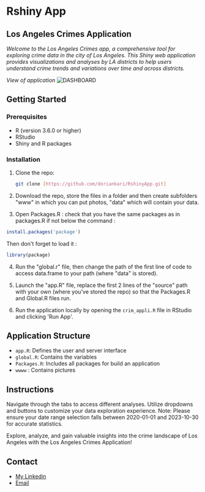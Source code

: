 # Rshiny App

## Los Angeles Crimes Application 

*Welcome to the Los Angeles Crimes app, a comprehensive tool for exploring crime data in the city of Los Angeles. This Shiny web application provides visualizations and analyses by LA districts to help users understand crime trends and variations over time and across districts.*

*View of application*
![DASHBOARD](https://github.com/doriankari/RshinyApp/assets/146330254/7e148bd2-2c4e-4fac-a900-4d62fbc1d170)

## Getting Started

### Prerequisites

- R (version 3.6.0 or higher)
- RStudio
- Shiny and R packages

### Installation

1. Clone the repo:
   ```sh
   git clone [https://github.com/doriankari/RshinyApp.git]
   ```
2. Download the repo, store the files in a folder and then create subfolders "www" in which you can put photos, "data" which will contain your data.
   
3. Open Packages.R : 
check that you have the same packages as in packages.R if not below the command :
```R
install.packages('package')
```
Then don't forget to load it :
```R
library(package)
```
4. Run the "global.r" file, then change the path of the first line of code to access data.frame to your path (where "data" is stored).

5. Launch the "app.R" file, replace the first 2 lines of the "source" path with your own (where you've stored the repo) so that the Packages.R and Global.R files run.

6. Run the application locally by opening the `crim_appli.R` file in RStudio and clicking 'Run App'. 

## Application Structure

- `app.R`: Defines the user and server interface
- `global.R`: Contains the variables 
- `Packages.R`: Includes all packages for build an application
- `wwww` : Contains pictures

## Instructions 

Navigate through the tabs to access different analyses.
Utilize dropdowns and buttons to customize your data exploration experience.
Note: Please ensure your date range selection falls between 2020-01-01 and 2023-10-30 for accurate statistics.

Explore, analyze, and gain valuable insights into the crime landscape of Los Angeles with the Los Angeles Crimes Application!

## Contact

- [My Linkedin](https://www.linkedin.com/in/dorian-amri-8685a2177/)
- [Email](amri.dk@hotmail.com)
